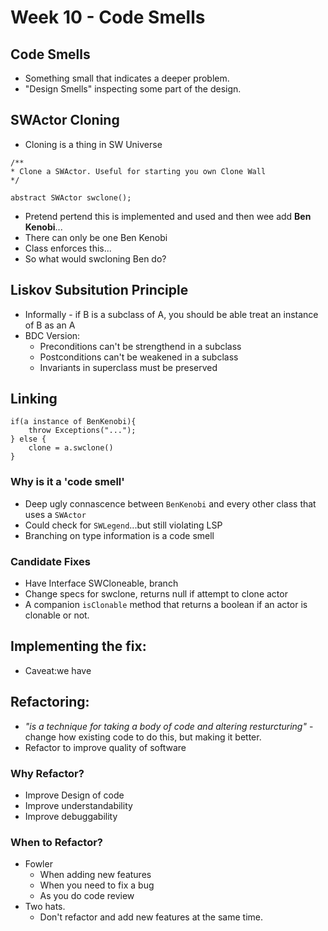 # Week 10 - Code Smells

## Code Smells
- Something small that indicates a deeper problem.
- "Design Smells" inspecting some part of the design.

## SWActor Cloning
- Cloning is a thing in SW Universe
```
/**
* Clone a SWActor. Useful for starting you own Clone Wall
*/

abstract SWActor swclone();
```
- Pretend pertend this is implemented and used and then wee add **Ben Kenobi**...
- There can only be one Ben Kenobi
- Class enforces this...
- So what would swcloning Ben do?

## Liskov Subsitution Principle
- Informally - if B is a subclass of A, you should be able treat an instance of B as an A
- BDC Version:
    - Preconditions can't be strengthend in a subclass
    - Postconditions can't be weakened in a subclass
    - Invariants in superclass must be preserved

## Linking
```
if(a instance of BenKenobi){
    throw Exceptions("...");
} else {
    clone = a.swclone()
}
```
### Why is it a 'code smell'
- Deep ugly connascence between `BenKenobi` and every other class that uses a `SWActor`
- Could check for `SWLegend`...but still violating LSP
- Branching on type information is a code smell

### Candidate Fixes
- Have Interface SWCloneable, branch
- Change specs for swclone, returns null if attempt to clone actor
- A companion `isClonable` method that returns a boolean if an actor is clonable or not.

## Implementing the fix:
- Caveat:we have

## Refactoring:
- _"is a technique for taking a body of code and altering resturcturing"_ - change how existing code to do this, but making it better.
- Refactor to improve quality of software

### Why Refactor?
- Improve Design of code
- Improve understandability
- Improve debuggability

### When to Refactor?
- Fowler
    - When adding new features
    - When you need to fix a bug
    - As you do code review
- Two hats.
    - Don't refactor and add new features at the same time.
